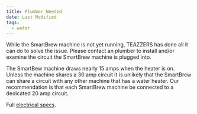 ```yaml
---
title: Plumber Needed
date: Last Modified 
tags:
  - water
---
```

While the SmartBrew machine is not yet running, TEAZZERS has done all it can do to solve the issue.  Please contact an plumber to install and/or examine the circuit the SmartBrew machine is plugged into.

The SmartBew machine draws nearly 15 amps when the heater is on. Unless the machine shares a 30 amp circuit it is unlikely that the SmartBrew can share a circuit with any other machine that has a water heater.  Our recommendation is that each SmartBrew machine be connected to a dedicated 20 amp circuit.

Full [electrical specs](/smartbrew/electrical-specs/).